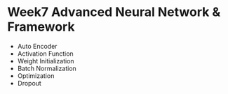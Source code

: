 # Week7 Advanced Neural Network & Framework

* Auto Encoder
* Activation Function
* Weight Initialization
* Batch Normalization
* Optimization
* Dropout 